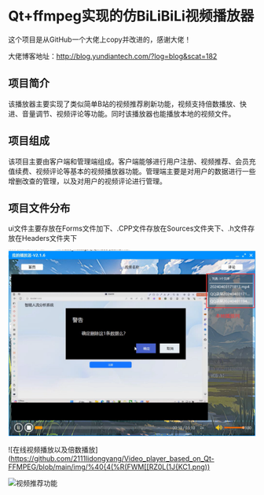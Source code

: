# Qt+ffmpeg实现的仿BiLiBiLi视频播放器

这个项目是从GitHub一个大佬上copy并改进的，感谢大佬！

大佬博客地址：http://blog.yundiantech.com/?log=blog&scat=182  

## 项目简介

该播放器主要实现了类似简单B站的视频推荐刷新功能，视频支持倍数播放、快进、音量调节、视频评论等功能。同时该播放器也能播放本地的视频文件。

## 项目组成

该项目主要由客户端和管理端组成。客户端能够进行用户注册、视频推荐、会员充值续费、视频评论等基本的视频播放器功能。管理端主要是对用户的数据进行一些增删改查的管理，以及对用户的视频评论进行管理。

## 项目文件分布

ui文件主要存放在Forms文件加下、.CPP文件存放在Sources文件夹下、.h文件存放在Headers文件夹下

![本地视频播放列表](https://github.com/2111lidongyang/Video_player_based_on_Qt-FFMPEG/blob/main/img/%25HXU%5B5N5L%7BM%7B%5BX9%7B1M5YNU5.png)

![在线视频播放以及倍数播放](https://github.com/2111lidongyang/Video_player_based_on_Qt-FFMPEG/blob/main/img/%40{4(%R(FWM[[RZ0L(1J{KC1.png))

![视频推荐功能](https://github.com/2111lidongyang/Video_player_based_on_Qt-FFMPEG/blob/main/img/YFD0EF(N46B5~78[U2QRBZ3.png))

